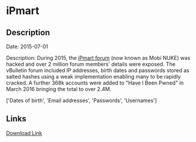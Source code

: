 # iPmart

## Description

Date: 2015-07-01

Description:
During 2015, the <a href="http://ipmart-forum.com" target="_blank" rel="noopener">iPmart forum</a> (now known as Mobi NUKE) was hacked and over 2 million forum members' details were exposed. The vBulletin forum included IP addresses, birth dates and passwords stored as salted hashes using a weak implementation enabling many to be rapidly cracked. A further 368k accounts were added to &quot;Have I Been Pwned&quot; in March 2016 bringing the total to over 2.4M.


['Dates of birth', 'Email addresses', 'Passwords', 'Usernames']

## Links

[Download Link](https://link-to.net/1229997/138.13253386116352/dynamic/?r=aHR0cHM6Ly93d3cubWVkaWFmaXJlLmNvbS92aWV3L2NkSjFPRlFtV2p1c1ViYy9pcG1hcnQtZm9ydW0uY29tL2ZpbGU=)